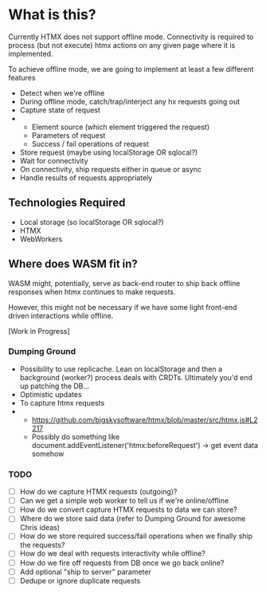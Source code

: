 # What is this?

Currently HTMX does not support offline mode. Connectivity is required to process (but not execute) htmx actions on any given page where it is implemented.

To achieve offline mode, we are going to implement at least a few different features

* Detect when we're offline
* During offline mode, catch/trap/interject any hx requests going out
* Capture state of request
* - Element source (which element triggered the request)
  - Parameters of request
  - Success / fail operations of request
* Store request (maybe using localStorage OR sqlocal?)
* Wait for connectivity
* On connectivity, ship requests either in queue or async
* Handle results of requests appropriately

## Technologies Required

* Local storage (so localStorage OR sqlocal?)
* HTMX
* WebWorkers

## Where does WASM fit in?

WASM might, potentially, serve as back-end router to ship back offline responses when htmx continues to make requests.

However, this might not be necessary if we have some light front-end driven interactions while offline.

[Work in Progress]

### Dumping Ground

* Possibility to use replicache. Lean on localStorage and then a background (worker?) process deals with CRDTs. Ultimately you'd end up patching the DB...
* Optimistic updates
* To capture htmx requests
* - https://github.com/bigskysoftware/htmx/blob/master/src/htmx.js#L2217
  - Possibly do something like document.addEventListener('htmx:beforeRequest') -> get event data somehow

### TODO

- [ ] How do we capture HTMX requests (outgoing)?
- [ ] Can we get a simple web worker to tell us if we're online/offline
- [ ] How do we convert capture HTMX requests to data we can store?
- [ ] Where do we store said data (refer to Dumping Ground for awesome Chris ideas)
- [ ] How do we store required success/fail operations when we finally ship the requests?
- [ ] How do we deal with requests interactivity while offline?
- [ ] How do we fire off requests from DB once we go back online?
- [ ] Add optional "ship to server" parameter
- [ ] Dedupe or ignore duplicate requests
